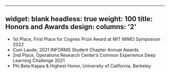 
---
widget: blank
headless: true
weight: 100
title: Honors and Awards
design:
  columns: '2'
---
- 1st Place, First Place for Cognex Prize Award at MIT MIMO Symposium 2022
- Cum Laude, 2021 INFORMS Student Chapter Annual Awards
- 2nd Place, Operations Research Center’s Common Experience Deep Learning Challenge 2021
- Phi Beta Kappa & Highest Honor, University of California, Berkeley
